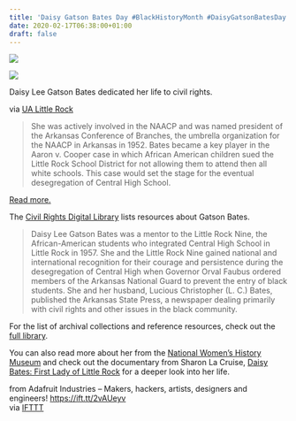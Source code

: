 ```yaml
---
title: 'Daisy Gatson Bates Day #BlackHistoryMonth #DaisyGatsonBatesDay'
date: 2020-02-17T06:38:00+01:00
draft: false
---
```


[![](https://cdn-blog.adafruit.com/uploads/2020/02/preview-full-adafruit_BHM2020_blog-1.jpg)](https://blog.adafruit.com/category/black-history-month/)

[![](https://cdn-blog.adafruit.com/uploads/2020/02/Unknown.jpeg)](https://ualr.edu/race-ethnicity/daisy-bates-mentor-to-little-rock-nine/)

Daisy Lee Gatson Bates dedicated her life to civil rights.

via [UA Little Rock](https://ualr.edu/race-ethnicity/daisy-bates-mentor-to-little-rock-nine/)

> She was actively involved in the NAACP and was named president of the Arkansas Conference of Branches, the umbrella organization for the NAACP in Arkansas in 1952. Bates became a key player in the Aaron v. Cooper case in which African American children sued the Little Rock School District for not allowing them to attend then all white schools. This case would set the stage for the eventual desegregation of Central High School.

[Read more.](https://ualr.edu/race-ethnicity/daisy-bates-mentor-to-little-rock-nine/)

The [Civil Rights Digital Library](http://crdl.usg.edu/people/b/bates_daisy/?Welcome) lists resources about Gatson Bates.

> Daisy Lee Gatson Bates was a mentor to the Little Rock Nine, the African-American students who integrated Central High School in Little Rock in 1957. She and the Little Rock Nine gained national and international recognition for their courage and persistence during the desegregation of Central High when Governor Orval Faubus ordered members of the Arkansas National Guard to prevent the entry of black students. She and her husband, Lucious Christopher (L. C.) Bates, published the Arkansas State Press, a newspaper dealing primarily with civil rights and other issues in the black community.

For the list of archival collections and reference resources, check out the [full library](http://crdl.usg.edu/people/b/bates_daisy/?Welcome).

You can also read more about her from the [National Women’s History Museum](http://www.pbs.org/independentlens/films/daisy-bates-first-lady-little-rock/) and check out the documentary from Sharon La Cruise, [Daisy Bates: First Lady of Little Rock](http://www.pbs.org/independentlens/films/daisy-bates-first-lady-little-rock/) for a deeper look into her life.

  
  
from Adafruit Industries – Makers, hackers, artists, designers and engineers! https://ift.tt/2vAUeyv  
via [IFTTT](https://ifttt.com/?ref=da&site=blogger)